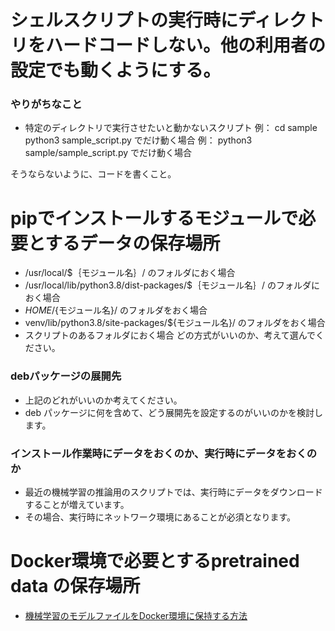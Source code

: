 # シェルスクリプトの実行時にディレクトリをハードコードしない。他の利用者の設定でも動くようにする。
### やりがちなこと
- 特定のディレクトリで実行させたいと動かないスクリプト
例：
cd sample
python3 sample_script.py
でだけ動く場合
例：
python3 sample/sample_script.py
でだけ動く場合

そうならないように、コードを書くこと。

# pipでインストールするモジュールで必要とするデータの保存場所
- /usr/local/$｛モジュール名｝/ のフォルダにおく場合
- /usr/local/lib/python3.8/dist-packages/$｛モジュール名｝/ のフォルダにおく場合
- ${HOME}/${モジュール名}/ のフォルダをおく場合
- venv/lib/python3.8/site-packages/${モジュール名}/ のフォルダをおく場合
- スクリプトのあるフォルダにおく場合
どの方式がいいのか、考えて選んでください。

### debパッケージの展開先
- 上記のどれがいいのか考えてください。
- deb パッケージに何を含めて、どう展開先を設定するのがいいのかを検討します。

### インストール作業時にデータをおくのか、実行時にデータをおくのか
- 最近の機械学習の推論用のスクリプトでは、実行時にデータをダウンロードすることが増えています。
- その場合、実行時にネットワーク環境にあることが必須となります。

# Docker環境で必要とするpretrained data の保存場所
- [機械学習のモデルファイルをDocker環境に保持する方法](https://qiita.com/nonbiri15/items/9df088bb81286d26952b)



